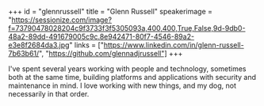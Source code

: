 +++
id = "glennrussell"
title = "Glenn Russell"
speakerimage = "https://sessionize.com/image?f=73790478028204c9f3733f3f5305093a,400,400,True,False,9d-9db0-48a2-89dd-491679005c9c.8e942471-80f7-4546-89a2-e3e8f2684da3.jpg"
links = ["https://www.linkedin.com/in/glenn-russell-7b63b61/", "https://github.com/glennadjrussell"]
+++

I've spent several years working with people and technology, sometimes both at the same time, building platforms and applications with security and maintenance in mind. I love working with new things, and my dog, not necessarily in that order.